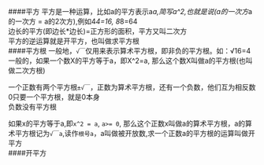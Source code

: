 ####平方
平方是一种运算，比如a的平方表示a*a,简写a^2,也就是说(a的一次方*a的一次方 = a的2次方),例如4*4=16, 8*8=64      
边长的平方(即边长*边长)=正方形的面积，平方又叫二次方                        
平方的逆运算就是开平方，也叫做求平方根         
####平方根
一般地，`√￣`仅用来表示算术平方根，即非负的平方根。如：√16=4     
一般的，如果一个数X的平方等于a，即X^2=a, 那么这个数X叫做a的平方根(也叫做二次方根)          

一个正数有两个平方根`±√￣`，正数为算术平方根，还有一个负数，他们互为相反数           
0只要一个平方根，就是0本身               
负数没有平方根            

如果x的平方等于a,即`x^2 = a`, `a>= 0`, 那么这个正数x叫做a的算术平方根，a的算术平方根记为`√￣a`,读作`根号a`，a叫做被开放数,求一个正数a的平方根的运算叫做开平方            
####开平方
